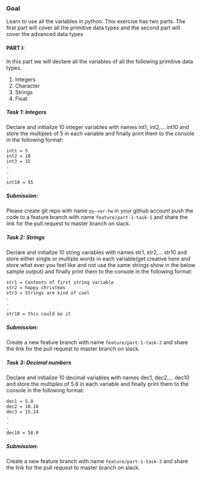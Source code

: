 ### Goal

Learn to use all the variables in python. This exercise has two parts. The first part will cover all the primitive data types and the second part will cover the advanced data types

#### PART I:

In this part we will declare all the variables of all the following primitive data types.

1. Integers
2. Character
3. Strings
4. Float

##### Task 1: Integers

Declare and initialize 10 integer variables with names int1, int2,... int10 and store the multiples of 5 in each variable and finally print them to the console in the following format:

```
int1 = 5
int2 = 10
int3 = 15
.
.
.
int10 = 55
```

##### Submission:

Please create git repo with name `py-var-hw` in your github account push the code to a feature branch with name `feature/part-1-task-1` and share the link for the pull request to master branch on slack.


##### Task 2: Strings

Declare and initialize 10 string variables with names str1, str2,... str10 and store either single or multiple words in each variable(get creative here and store what ever you feel like and not use the same strings show in the below sample output) and finally print them to the console in the following format:

```
str1 = Contents of first string variable
str2 = happy christmas
str3 = Strings are kind of cool
.
.
.
str10 = this could be it
```

##### Submission:

Create a new feature branch with name `feature/part-1-task-2` and share the link for the pull request to master branch on slack.

##### Task 3: Decimal numbers

Declare and initialize 10 decimal variables with names dec1, dec2,... dec10 and store the multiples of 5.8 in each variable and finally print them to the console in the following format:

```
dec1 = 5.8
dec2 = 10.16
dec3 = 15.24
.
.
.
dec10 = 58.0
```

##### Submission:

Create a new feature branch with name `feature/part-1-task-3` and share the link for the pull request to master branch on slack.
